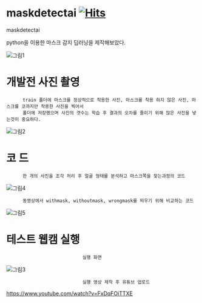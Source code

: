 
# maskdetectai [![Hits](https://hits.seeyoufarm.com/api/count/incr/badge.svg?url=https%3A%2F%2Fgithub.com%2Fqeenon666%2Fmaskdetectai&count_bg=%2379C83D&title_bg=%23555555&icon=&icon_color=%23E7E7E7&title=hits&edge_flat=false)](https://hits.seeyoufarm.com)

maskdetectai 


python을 이용한 마스크 감지 딥러닝을 제작해보았다.


![그림1](https://user-images.githubusercontent.com/85939078/122637011-57173300-d127-11eb-8fb3-75b4c3f5bf7d.png)

# 개발전 사진 촬영

          train 폴더에 마스크를 정상적으로 착용한 사진, 마스크를 착용 하지 않은 사진, 마스크를 코까지만 착용한 사진을 찍어서
          폴더에 저장했으며 사진의 갯수는 학습 후 결과의 오차를 줄이기 위해 많은 사진을 넣는것이 중요하다.
                                
![그림2](https://user-images.githubusercontent.com/85939078/122637013-58486000-d127-11eb-87e0-d67a498a62f8.png)

# 코 드
          한 개의 사진을 조각 처리 후 얼굴 형태를 분석하고 마스크쪽을 찾는과정의 코드
![그림4](https://user-images.githubusercontent.com/85939078/122637015-58e0f680-d127-11eb-9a05-9674081e1082.png)

          동영상에서 withmask, withoutmask, wrongmask를 띄우기 위해 비교하는 코드
![그림5](https://user-images.githubusercontent.com/85939078/122637016-58e0f680-d127-11eb-8f86-741eb76a8a57.png)


# 테스트 웹캠 실행

                                실행 화면
![그림3](https://user-images.githubusercontent.com/85939078/122637014-58486000-d127-11eb-8720-45eb69907e8c.png)

                                실행 영상 제작 후 유튜브 업로드

https://www.youtube.com/watch?v=FxDqFOiTTXE

